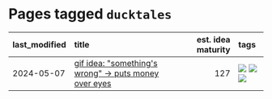 # Pages tagged `ducktales`

|last_modified|title|est. idea maturity|tags
|:---|:---|---:|:---|
|2024-05-07|[gif idea: "something's wrong" -> puts money over eyes](../ducktales_gif.md)|127|[![](https://img.shields.io/badge/tag-art-faa2fc)](../tags/art.md) [![](https://img.shields.io/badge/tag-ducktales-926797)](../tags/ducktales.md) [![](https://img.shields.io/badge/tag-gif-e2ec85)](../tags/gif.md)|
